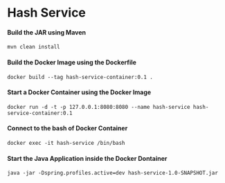 # Hash Service

#### Build the JAR using Maven
``
mvn clean install
``

#### Build the Docker Image using the Dockerfile
``
docker build --tag hash-service-container:0.1 .
``

#### Start a Docker Container using the Docker Image
``
docker run -d -t -p 127.0.0.1:8080:8080 --name hash-service hash-service-container:0.1
``

#### Connect to the bash of Docker Container 
``
docker exec -it hash-service /bin/bash
``

#### Start the Java Application inside the Docker Dontainer
``
java -jar -Dspring.profiles.active=dev hash-service-1.0-SNAPSHOT.jar
``